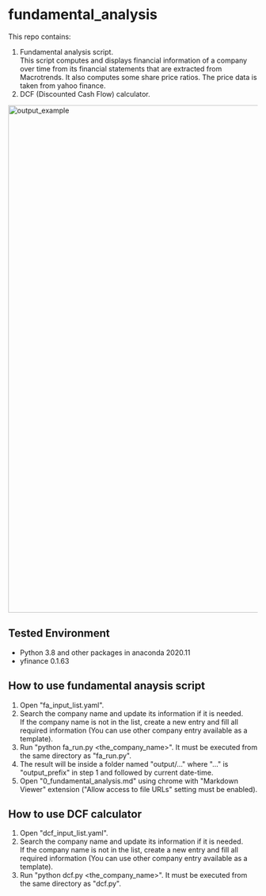# fundamental_analysis

This repo contains:
1. Fundamental analysis script.<br/>This script computes and displays financial information of a company over time from its financial statements that are extracted from Macrotrends. It also computes some share price ratios. The price data is taken from yahoo finance.  
2. DCF (Discounted Cash Flow) calculator. 

<img src="output_example.gif" alt="output_example" width="1024"/>

## Tested Environment
- Python 3.8 and other packages in anaconda 2020.11
- yfinance 0.1.63

## How to use fundamental anaysis script
1. Open "fa_input_list.yaml".
2. Search the company name and update its information if it is needed.<br/> If the company name is not in the list, create a new entry and fill all required information (You can use other company entry available as a template).
2. Run "python fa_run.py <the_company_name>". It must be executed from the same directory as "fa_run.py". 
3. The result will be inside a folder named "output/..." where "..." is "output_prefix" in step 1 and followed by current date-time.
4. Open "0_fundamental_analysis.md" using chrome with "Markdown Viewer" extension ("Allow access to file URLs" setting must be enabled).

## How to use DCF calculator
1. Open "dcf_input_list.yaml".
2. Search the company name and update its information if it is needed.<br/> If the company name is not in the list, create a new entry and fill all required information (You can use other company entry available as a template).
3. Run "python dcf.py <the_company_name>". It must be executed from the same directory as "dcf.py". 